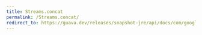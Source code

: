 ```yaml
---
title: Streams.concat
permalink: /Streams.concat/
redirect_to: https://guava.dev/releases/snapshot-jre/api/docs/com/google/common/collect/Streams.html#concat-java.util.stream.Stream...-
---
```

